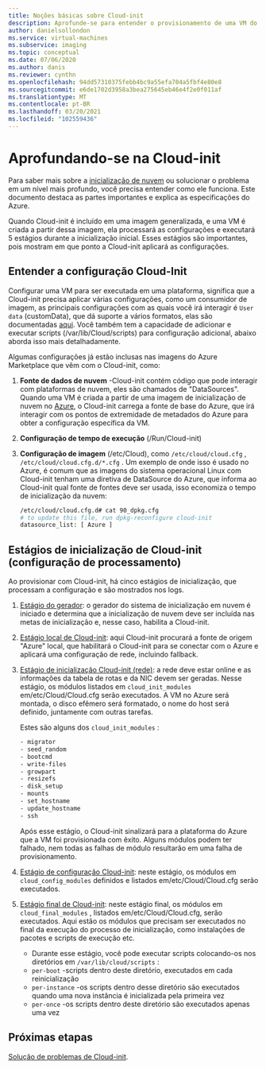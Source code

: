 ```yaml
---
title: Noções básicas sobre Cloud-init
description: Aprofunde-se para entender o provisionamento de uma VM do Azure usando Cloud-init.
author: danielsollondon
ms.service: virtual-machines
ms.subservice: imaging
ms.topic: conceptual
ms.date: 07/06/2020
ms.author: danis
ms.reviewer: cynthn
ms.openlocfilehash: 94dd57310375febb4bc9a55efa704a5fbf4e80e8
ms.sourcegitcommit: e6de1702d3958a3bea275645eb46e4f2e0f011af
ms.translationtype: MT
ms.contentlocale: pt-BR
ms.lasthandoff: 03/20/2021
ms.locfileid: "102559436"
---
```

# <a name="diving-deeper-into-cloud-init"></a>Aprofundando-se na Cloud-init
Para saber mais sobre a [inicialização de nuvem](https://cloudinit.readthedocs.io/en/latest/index.html) ou solucionar o problema em um nível mais profundo, você precisa entender como ele funciona. Este documento destaca as partes importantes e explica as especificações do Azure.

Quando Cloud-init é incluído em uma imagem generalizada, e uma VM é criada a partir dessa imagem, ela processará as configurações e executará 5 estágios durante a inicialização inicial. Esses estágios são importantes, pois mostram em que ponto a Cloud-init aplicará as configurações. 


## <a name="understand-cloud-init-configuration"></a>Entender a configuração Cloud-Init
Configurar uma VM para ser executada em uma plataforma, significa que a Cloud-init precisa aplicar várias configurações, como um consumidor de imagem, as principais configurações com as quais você irá interagir é `User data` (customData), que dá suporte a vários formatos, elas são documentadas [aqui](https://cloudinit.readthedocs.io/en/latest/topics/format.html#user-data-formats). Você também tem a capacidade de adicionar e executar scripts (/var/lib/Cloud/scripts) para configuração adicional, abaixo aborda isso mais detalhadamente.

Algumas configurações já estão inclusas nas imagens do Azure Marketplace que vêm com o Cloud-init, como:

1. **Fonte de dados de nuvem** -Cloud-init contém código que pode interagir com plataformas de nuvem, eles são chamados de "DataSources". Quando uma VM é criada a partir de uma imagem de inicialização de nuvem no [Azure](https://cloudinit.readthedocs.io/en/latest/topics/datasources/azure.html#azure), o Cloud-init carrega a fonte de base do Azure, que irá interagir com os pontos de extremidade de metadados do Azure para obter a configuração específica da VM.
2. **Configuração de tempo de execução** (/Run/Cloud-init)
3. **Configuração de imagem** (/etc/Cloud), como `/etc/cloud/cloud.cfg` , `/etc/cloud/cloud.cfg.d/*.cfg` . Um exemplo de onde isso é usado no Azure, é comum que as imagens do sistema operacional Linux com Cloud-init tenham uma diretiva de DataSource do Azure, que informa ao Cloud-init qual fonte de fontes deve ser usada, isso economiza o tempo de inicialização da nuvem:

   ```bash
   /etc/cloud/cloud.cfg.d# cat 90_dpkg.cfg
   # to update this file, run dpkg-reconfigure cloud-init
   datasource_list: [ Azure ]
   ```


## <a name="cloud-init-boot-stages-processing-configuration"></a>Estágios de inicialização de Cloud-init (configuração de processamento)

Ao provisionar com Cloud-init, há cinco estágios de inicialização, que processam a configuração e são mostrados nos logs.

1. [Estágio do gerador](https://cloudinit.readthedocs.io/en/latest/topics/boot.html#generator): o gerador do sistema de inicialização em nuvem é iniciado e determina que a inicialização de nuvem deve ser incluída nas metas de inicialização e, nesse caso, habilita a Cloud-init. 

2. [Estágio local de Cloud-init](https://cloudinit.readthedocs.io/en/latest/topics/boot.html#local): aqui Cloud-init procurará a fonte de origem "Azure" local, que habilitará o Cloud-init para se conectar com o Azure e aplicará uma configuração de rede, incluindo fallback.

3. [Estágio de inicialização Cloud-init (rede)](https://cloudinit.readthedocs.io/en/latest/topics/boot.html#network): a rede deve estar online e as informações da tabela de rotas e da NIC devem ser geradas. Nesse estágio, os módulos listados em `cloud_init_modules` em/etc/Cloud/Cloud.cfg serão executados. A VM no Azure será montada, o disco efêmero será formatado, o nome do host será definido, juntamente com outras tarefas.

   Estes são alguns dos `cloud_init_modules` :
   
   ```bash
   - migrator
   - seed_random
   - bootcmd
   - write-files
   - growpart
   - resizefs
   - disk_setup
   - mounts
   - set_hostname
   - update_hostname
   - ssh
   ```
   
   Após esse estágio, o Cloud-init sinalizará para a plataforma do Azure que a VM foi provisionada com êxito. Alguns módulos podem ter falhado, nem todas as falhas de módulo resultarão em uma falha de provisionamento.

4. [Estágio de configuração Cloud-init](https://cloudinit.readthedocs.io/en/latest/topics/boot.html#config): neste estágio, os módulos em `cloud_config_modules` definidos e listados em/etc/Cloud/Cloud.cfg serão executados.


5. [Estágio final de Cloud-init](https://cloudinit.readthedocs.io/en/latest/topics/boot.html#final): neste estágio final, os módulos em `cloud_final_modules` , listados em/etc/Cloud/Cloud.cfg, serão executados. Aqui estão os módulos que precisam ser executados no final da execução do processo de inicialização, como instalações de pacotes e scripts de execução etc. 

   -   Durante esse estágio, você pode executar scripts colocando-os nos diretórios em `/var/lib/cloud/scripts` :
   - `per-boot` -scripts dentro deste diretório, executados em cada reinicialização
   - `per-instance` -os scripts dentro desse diretório são executados quando uma nova instância é inicializada pela primeira vez
   - `per-once` -os scripts dentro deste diretório são executados apenas uma vez

## <a name="next-steps"></a>Próximas etapas

[Solução de problemas de Cloud-init](cloud-init-troubleshooting.md).
